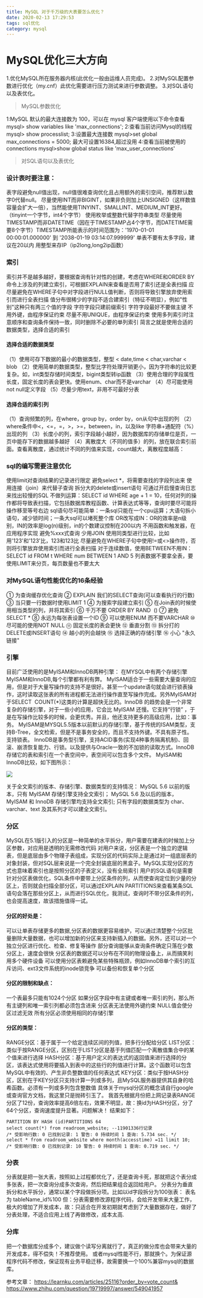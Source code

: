 ```yaml
---
title: MySQL 对于千万级的大表要怎么优化？
date: 2020-02-13 17:29:53
tags: sql优化
category: mysql
---
```

# MySQL优化三大方向
1.优化MySQL所在服务器内核(此优化一般由运维人员完成)。
2.对MySQL配置参数进行优化（my.cnf）此优化需要进行压力测试来进行参数调整。
3.对SQL语句以及表优化。


> MySQL参数优化

1:MySQL 默认的最大连接数为 100，可以在 mysql 客户端使用以下命令查看
mysql> show variables like 'max_connections';
2:查看当前访问Mysql的线程
mysql> show processlist;
3:设置最大连接数
mysql>set global max_connections = 5000;
最大可设置16384,超过没用
4:查看当前被使用的connections
mysql>show global status like 'max_user_connections'

>对SQL语句以及表优化

### 设计表时要注意：
表字段避免null值出现，null值很难查询优化且占用额外的索引空间，推荐默认数字0代替null。
尽量使用INT而非BIGINT，如果非负则加上UNSIGNED（这样数值容量会扩大一倍），当然能使用TINYINT、SMALLINT、MEDIUM_INT更好。（tinyint一个字节，int4个字节）
使用枚举或整数代替字符串类型
尽量使用TIMESTAMP而非DATETIME（因在于TIMESTAMP占4个字节，而DATETIME需要8个字节）TIMESTAMP所能表示的时间范围为：'1970-01-01 00:00:01.000000' 到 '2038-01-19 03:14:07.999999'
单表不要有太多字段，建议在20以内
用整型来存IP（ip2long,long2ip函数）

### 索引
索引并不是越多越好，要根据查询有针对性的创建，考虑在WHERE和ORDER BY命令上涉及的列建立索引，可根据EXPLAIN来查看是否用了索引还是全表扫描
应尽量避免在WHERE子句中对字段进行NULL值判断，否则将导致引擎放弃使用索引而进行全表扫描
值分布很稀少的字段不适合建索引（特征不明显），例如"性别"这种只有两三个值的字段
字符字段只建前缀索引
字符字段最好不要做主键
不用外键，由程序保证约束
尽量不用UNIQUE，由程序保证约束
使用多列索引时注意顺序和查询条件保持一致，同时删除不必要的单列索引
简言之就是使用合适的数据类型，选择合适的索引
#### 选择合适的数据类型
（1）使用可存下数据的最小的数据类型，整型 < date,time < char,varchar < blob
（2）使用简单的数据类型，整型比字符处理开销更小，因为字符串的比较更复杂。如，int类型存储时间类型，bigint类型转ip函数
（3）使用合理的字段属性长度，固定长度的表会更快。使用enum、char而不是varchar
（4）尽可能使用not null定义字段
（5）尽量少用text，非用不可最好分表
#### 选择合适的索引列
（1）查询频繁的列，在where，group by，order by，on从句中出现的列
（2）where条件中<，<=，=，>，>=，between，in，以及like 字符串+通配符（%）出现的列
（3）长度小的列，索引字段越小越好，因为数据库的存储单位是页，一页中能存下的数据越多越好
（4）离散度大（不同的值多）的列，放在联合索引前面。查看离散度，通过统计不同的列值来实现，count越大，离散程度越高：

### sql的编写需要注意优化
使用limit对查询结果的记录进行限定
避免select *，将需要查找的字段列出来
使用连接（join）来代替子查询
拆分大的delete或insert语句
可通过开启慢查询日志来找出较慢的SQL
不做列运算：SELECT id WHERE age + 1 = 10，任何对列的操作都将导致表扫描，它包括数据库教程函数、计算表达式等等，查询时要尽可能将操作移至等号右边
sql语句尽可能简单：一条sql只能在一个cpu运算；大语句拆小语句，减少锁时间；一条大sql可以堵死整个库
OR改写成IN：OR的效率是n级别，IN的效率是log(n)级别，in的个数建议控制在200以内
不用函数和触发器，在应用程序实现
避免%xxx式查询
少用JOIN
使用同类型进行比较，比如用'123'和'123'比，123和123比
尽量避免在WHERE子句中使用!=或<>操作符，否则将引擎放弃使用索引而进行全表扫描
对于连续数值，使用BETWEEN不用IN：SELECT id FROM t WHERE num BETWEEN 1 AND 5
列表数据不要拿全表，要使用LIMIT来分页，每页数量也不要太大

### 对MySQL语句性能优化的16条经验
① 为查询缓存优化查询
② EXPLAIN 我们的SELECT查询(可以查看执行的行数)
③ 当只要一行数据时使用LIMIT 1
④ 为搜索字段建立索引
⑤ 在Join表的时候使用相当类型的列，并将其索引
⑥ 千万不要 ORDER BY RAND  ()
⑦ 避免SELECT *
⑧ 永远为每张表设置一个ID
⑨ 可以使用ENUM 而不要VARCHAR
⑩ 尽可能的使用NOT NULL
⑪ 固定长度的表会更快
⑫ 垂直分割
⑬ 拆分打的DELETE或INSERT语句
⑭ 越小的列会越快
⑮ 选择正确的存储引擎
⑯ 小心 "永久链接"


### 引擎
目前广泛使用的是MyISAM和InnoDB两种引擎：
在MYSQL中有两个存储引擎MyISAM和InnoDB,每个引擎都有利有弊。
MyISAM适合于一些需要大量查询的应用，但是对于大量写操作的支持不是很好。甚至一个update语句就会进行锁表操作，这时读取这张表的所有进程都无法进行操作直至写操作完成。另外MyISAM对于SELECT  COUNT(*)这类的计算是超快无比的。InnoDB 的趋势会是一个非常复杂的存储引擎，对于一些小的应用，它会比 MyISAM 还慢。它支持“行锁” ，于是在写操作比较多的时候，会更优秀。并且，他还支持更多的高级应用，比如：事务。
MyISAM是MYSQL5.5版本以前默认的存储引擎，基于传统的ISAM类型，支持B-Tree，全文检索，但是不是事务安全的，而且不支持外键。不具有原子性。支持锁表。
InnoDB是事务型引擎，支持ACID事务(实现4种事务隔离机制)、回滚、崩溃恢复能力、行锁。以及提供与Oracle一致的不加锁的读取方式。InnoDB存储它的表和索引在一个表空间中，表空间可以包含多个文件。
MyISAM和InnoDB比较，如下图所示：

![](http://119.29.18.20/img/mysqltransac2.png)

关于全文索引的版本、存储引擎、数据类型的支持情况：
MySQL 5.6 以前的版本，只有 MyISAM 存储引擎支持全文索引；
MySQL 5.6 及以后的版本，MyISAM 和 InnoDB 存储引擎均支持全文索引;
只有字段的数据类型为 char、varchar、text 及其系列才可以建全文索引。


### 分区
MySQL在5.1版引入的分区是一种简单的水平拆分，用户需要在建表的时候加上分区参数，对应用是透明的无需修改代码
对用户来说，分区表是一个独立的逻辑表，但是底层由多个物理子表组成，实现分区的代码实际上是通过对一组底层表的对象封装，但对SQL层来说是一个完全封装底层的黑盒子。MySQL实现分区的方式也意味着索引也是按照分区的子表定义，没有全局索引
用户的SQL语句是需要针对分区表做优化，SQL条件中要带上分区条件的列，从而使查询定位到少量的分区上，否则就会扫描全部分区，可以通过EXPLAIN PARTITIONS来查看某条SQL语句会落在那些分区上，从而进行SQL优化，我测试，查询时不带分区条件的列，也会提高速度，故该措施值得一试。
#### 分区的好处是：
可以让单表存储更多的数据,分区表的数据更容易维护，可以通过清楚整个分区批量删除大量数据，也可以增加新的分区来支持新插入的数据。另外，还可以对一个独立分区进行优化、检查、修复等操作
部分查询能够从查询条件确定只落在少数分区上，速度会很快
分区表的数据还可以分布在不同的物理设备上，从而搞笑利用多个硬件设备
可以使用分区表赖避免某些特殊瓶颈，例如InnoDB单个索引的互斥访问、ext3文件系统的inode锁竞争
可以备份和恢复单个分区
#### 分区的限制和缺点：
一个表最多只能有1024个分区
如果分区字段中有主键或者唯一索引的列，那么所有主键列和唯一索引列都必须包含进来
分区表无法使用外键约束
NULL值会使分区过滤无效
所有分区必须使用相同的存储引擎
#### 分区的类型：
RANGE分区：基于属于一个给定连续区间的列值，把多行分配给分区
LIST分区：类似于按RANGE分区，区别在于LIST分区是基于列值匹配一个离散值集合中的某个值来进行选择
HASH分区：基于用户定义的表达式的返回值来进行选择的分区，该表达式使用将要插入到表中的这些行的列值进行计算。这个函数可以包含MySQL中有效的、产生非负整数值的任何表达式
KEY分区：类似于按HASH分区，区别在于KEY分区只支持计算一列或多列，且MySQL服务器提供其自身的哈希函数。必须有一列或多列包含整数值
具体关于mysql分区的概念请自行google或查询官方文档，我这里只是抛砖引玉了。
我首先根据月份把上网记录表RANGE分区了12份，查询效率提高6倍左右，效果不明显，故：换id为HASH分区，分了64个分区，查询速度提升显著。问题解决！
结果如下：
```
PARTITION BY HASH (id)PARTITIONS 64
select count(*) from readroom_website; --11901336行记录
/* 受影响行数: 0 已找到记录: 1 警告: 0 持续时间 1 查询: 5.734 sec. */
select * from readroom_website where month(accesstime) =11 limit 10;
/* 受影响行数: 0 已找到记录: 10 警告: 0 持续时间 1 查询: 0.719 sec. */
```
### 分表
分表就是把一张大表，按照如上过程都优化了，还是查询卡死，那就把这个表分成多张表，把一次查询分成多次查询，然后把结果组合返回给用户。
分表分为垂直拆分和水平拆分，通常以某个字段做拆分项。比如以id字段拆分为100张表： 表名为 tableName_id%100
但：分表需要修改源程序代码，会给开发带来大量工作，极大的增加了开发成本，故：只适合在开发初期就考虑到了大量数据存在，做好了分表处理，不适合应用上线了再做修改，成本太高.

### 分库
把一个数据库分成多个，建议做个读写分离就行了，真正的做分库也会带来大量的开发成本，得不偿失！不推荐使用。
或者mysql性能不行，那就换个。为保证源程序代码不修改，保证现有业务平稳迁移，故需要换一个100%兼容mysql的数据库。


参考文章：
https://learnku.com/articles/25116?order_by=vote_count&
https://www.zhihu.com/question/19719997/answer/549041957